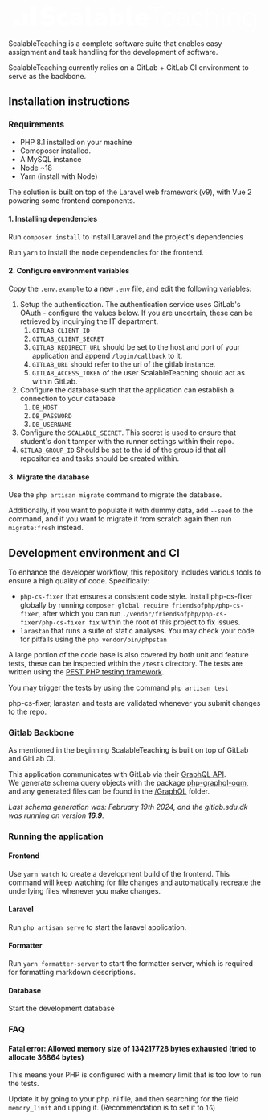 <svg width="100%" height="100%" viewBox="0 0 1179 122" version="1.1" xmlns="http://www.w3.org/2000/svg" xmlns:xlink="http://www.w3.org/1999/xlink" xml:space="preserve" fill="white" style="fill-rule: evenodd; clip-rule: evenodd; stroke-linejoin: round; stroke-miterlimit: 2; height: 50px; margin-top: 4px;"><g transform="matrix(1,0,0,1,-73.9597,-87.9925)"><g transform="matrix(125.644,0,0,125.644,200,178.072)"><path d="M0.32,0.017C0.5,0.017 0.617,-0.077 0.617,-0.214C0.617,-0.337 0.529,-0.415 0.351,-0.436C0.274,-0.445 0.24,-0.459 0.24,-0.501C0.24,-0.54 0.274,-0.565 0.34,-0.565C0.395,-0.565 0.456,-0.55 0.528,-0.517L0.587,-0.662C0.495,-0.703 0.425,-0.717 0.333,-0.717C0.165,-0.717 0.056,-0.629 0.056,-0.493C0.056,-0.371 0.138,-0.304 0.32,-0.286C0.406,-0.277 0.43,-0.251 0.43,-0.213C0.43,-0.167 0.391,-0.144 0.317,-0.144C0.254,-0.144 0.181,-0.166 0.106,-0.212L0.035,-0.061C0.128,-0.003 0.221,0.017 0.32,0.017Z" style="fill-rule: nonzero;"></path></g> <g transform="matrix(125.644,0,0,125.644,280.413,178.072)"><path d="M0.307,0.011C0.375,0.011 0.437,-0.009 0.494,-0.049L0.417,-0.172C0.388,-0.148 0.356,-0.135 0.317,-0.135C0.251,-0.135 0.209,-0.18 0.209,-0.249C0.209,-0.314 0.253,-0.359 0.321,-0.359C0.351,-0.359 0.383,-0.35 0.411,-0.329L0.484,-0.454C0.436,-0.488 0.373,-0.505 0.308,-0.505C0.14,-0.505 0.029,-0.402 0.029,-0.245C0.029,-0.087 0.135,0.011 0.307,0.011Z" style="fill-rule: nonzero;"></path></g> <g transform="matrix(125.644,0,0,125.644,343.486,178.072)"><path d="M0.27,-0.506C0.194,-0.506 0.135,-0.495 0.061,-0.468L0.091,-0.346C0.146,-0.363 0.195,-0.373 0.243,-0.373C0.314,-0.373 0.343,-0.349 0.343,-0.292L0.343,-0.291C0.314,-0.303 0.271,-0.312 0.226,-0.312C0.107,-0.312 0.027,-0.251 0.027,-0.15C0.027,-0.056 0.095,0.009 0.196,0.009C0.279,0.009 0.338,-0.037 0.36,-0.094L0.363,-0.094C0.358,-0.048 0.357,-0.023 0.357,-0L0.524,-0L0.524,-0.31C0.524,-0.445 0.442,-0.506 0.27,-0.506ZM0.26,-0.127C0.227,-0.127 0.207,-0.142 0.207,-0.168C0.207,-0.195 0.227,-0.212 0.265,-0.212C0.291,-0.212 0.322,-0.204 0.345,-0.195C0.338,-0.153 0.306,-0.127 0.26,-0.127Z" style="fill-rule: nonzero;"></path></g> <g transform="matrix(125.644,0,0,125.644,415.983,178.072)"><path d="M0.216,0.012C0.265,0.012 0.324,0.002 0.358,-0.019L0.329,-0.145C0.312,-0.138 0.297,-0.135 0.28,-0.135C0.251,-0.135 0.24,-0.156 0.24,-0.186L0.24,-0.7L0.058,-0.7L0.058,-0.161C0.058,-0.047 0.111,0.012 0.216,0.012Z" style="fill-rule: nonzero;"></path></g> <g transform="matrix(125.644,0,0,125.644,461.34,178.072)"><path d="M0.27,-0.506C0.194,-0.506 0.135,-0.495 0.061,-0.468L0.091,-0.346C0.146,-0.363 0.195,-0.373 0.243,-0.373C0.314,-0.373 0.343,-0.349 0.343,-0.292L0.343,-0.291C0.314,-0.303 0.271,-0.312 0.226,-0.312C0.107,-0.312 0.027,-0.251 0.027,-0.15C0.027,-0.056 0.095,0.009 0.196,0.009C0.279,0.009 0.338,-0.037 0.36,-0.094L0.363,-0.094C0.358,-0.048 0.357,-0.023 0.357,-0L0.524,-0L0.524,-0.31C0.524,-0.445 0.442,-0.506 0.27,-0.506ZM0.26,-0.127C0.227,-0.127 0.207,-0.142 0.207,-0.168C0.207,-0.195 0.227,-0.212 0.265,-0.212C0.291,-0.212 0.322,-0.204 0.345,-0.195C0.338,-0.153 0.306,-0.127 0.26,-0.127Z" style="fill-rule: nonzero;"></path></g> <g transform="matrix(125.644,0,0,125.644,533.837,178.072)"><path d="M0.385,0.011C0.515,0.011 0.613,-0.096 0.613,-0.25C0.613,-0.41 0.519,-0.505 0.396,-0.505C0.319,-0.505 0.256,-0.46 0.223,-0.4L0.22,-0.4C0.239,-0.474 0.242,-0.528 0.242,-0.595L0.242,-0.7L0.058,-0.7L0.058,-0L0.22,-0C0.22,-0.02 0.22,-0.041 0.217,-0.079L0.22,-0.079C0.252,-0.023 0.311,0.011 0.385,0.011ZM0.333,-0.136C0.273,-0.136 0.236,-0.181 0.236,-0.249C0.236,-0.314 0.277,-0.358 0.335,-0.358C0.395,-0.358 0.433,-0.312 0.433,-0.245C0.433,-0.179 0.391,-0.136 0.333,-0.136Z" style="fill-rule: nonzero;"></path></g> <g transform="matrix(125.644,0,0,125.644,614.501,178.072)"><path d="M0.216,0.012C0.265,0.012 0.324,0.002 0.358,-0.019L0.329,-0.145C0.312,-0.138 0.297,-0.135 0.28,-0.135C0.251,-0.135 0.24,-0.156 0.24,-0.186L0.24,-0.7L0.058,-0.7L0.058,-0.161C0.058,-0.047 0.111,0.012 0.216,0.012Z" style="fill-rule: nonzero;"></path></g> <g transform="matrix(125.644,0,0,125.644,659.858,178.072)"><path d="M0.549,-0.27C0.549,-0.42 0.442,-0.505 0.301,-0.505C0.171,-0.505 0.029,-0.426 0.029,-0.245C0.029,-0.066 0.16,0.011 0.311,0.011C0.394,0.011 0.468,-0.016 0.518,-0.062L0.444,-0.165C0.41,-0.139 0.371,-0.124 0.321,-0.124C0.28,-0.124 0.224,-0.147 0.213,-0.199L0.541,-0.199C0.547,-0.223 0.549,-0.248 0.549,-0.27ZM0.297,-0.375C0.34,-0.375 0.382,-0.349 0.376,-0.29L0.211,-0.29C0.214,-0.348 0.253,-0.375 0.297,-0.375Z" style="fill-rule: nonzero;"></path></g> <g transform="matrix(125.644,0,0,125.644,731.852,178.072)"><path d="M0.573,-0.7L0.016,-0.7L0.016,-0.645L0.265,-0.645L0.265,-0L0.324,-0L0.324,-0.645L0.573,-0.645L0.573,-0.7Z" style="fill-rule: nonzero;"></path></g> <g transform="matrix(125.644,0,0,125.644,792.036,178.072)"><path d="M0.529,-0.265C0.529,-0.417 0.435,-0.504 0.294,-0.504C0.151,-0.504 0.049,-0.396 0.049,-0.247C0.049,-0.096 0.15,0.01 0.296,0.01C0.37,0.01 0.449,-0.018 0.502,-0.072L0.471,-0.111C0.425,-0.066 0.356,-0.042 0.297,-0.042C0.19,-0.042 0.114,-0.114 0.106,-0.226L0.527,-0.226C0.528,-0.24 0.529,-0.253 0.529,-0.265ZM0.293,-0.452C0.404,-0.452 0.473,-0.388 0.475,-0.275L0.106,-0.275C0.118,-0.383 0.192,-0.452 0.293,-0.452Z" style="fill-rule: nonzero;"></path></g> <g transform="matrix(125.644,0,0,125.644,863.527,178.072)"><path d="M0.252,-0.501C0.194,-0.501 0.138,-0.488 0.076,-0.46L0.093,-0.413C0.142,-0.435 0.2,-0.45 0.25,-0.45C0.357,-0.45 0.424,-0.407 0.424,-0.313L0.424,-0.265C0.363,-0.296 0.304,-0.308 0.241,-0.308C0.126,-0.308 0.04,-0.251 0.04,-0.149C0.04,-0.049 0.123,0.009 0.23,0.009C0.32,0.009 0.397,-0.038 0.429,-0.108L0.431,-0.108C0.429,-0.073 0.429,-0.038 0.429,-0L0.481,-0L0.481,-0.313C0.481,-0.442 0.39,-0.501 0.252,-0.501ZM0.237,-0.042C0.159,-0.042 0.097,-0.082 0.097,-0.15C0.097,-0.219 0.159,-0.259 0.247,-0.259C0.305,-0.259 0.377,-0.242 0.426,-0.214C0.42,-0.11 0.337,-0.042 0.237,-0.042Z" style="fill-rule: nonzero;"></path></g> <g transform="matrix(125.644,0,0,125.644,933.888,178.072)"><path d="M0.305,0.01C0.371,0.01 0.433,-0.012 0.482,-0.054L0.454,-0.098C0.409,-0.06 0.356,-0.043 0.305,-0.043C0.197,-0.043 0.106,-0.118 0.106,-0.247C0.106,-0.377 0.197,-0.451 0.305,-0.451C0.354,-0.451 0.405,-0.434 0.446,-0.399L0.477,-0.442C0.429,-0.482 0.371,-0.504 0.306,-0.504C0.162,-0.504 0.049,-0.405 0.049,-0.247C0.049,-0.09 0.163,0.01 0.305,0.01Z" style="fill-rule: nonzero;"></path></g> <g transform="matrix(125.644,0,0,125.644,999.223,178.072)"><path d="M0.086,-0L0.143,-0L0.143,-0.271C0.143,-0.371 0.217,-0.449 0.322,-0.449C0.426,-0.449 0.481,-0.387 0.481,-0.28L0.481,-0L0.538,-0L0.538,-0.284C0.538,-0.422 0.463,-0.501 0.33,-0.501C0.242,-0.501 0.169,-0.453 0.141,-0.393L0.139,-0.393C0.142,-0.426 0.143,-0.471 0.143,-0.516L0.143,-0.7L0.086,-0.7L0.086,-0Z" style="fill-rule: nonzero;"></path></g> <g transform="matrix(125.644,0,0,125.644,1076.75,178.072)"><path d="M0.114,-0.601C0.141,-0.601 0.159,-0.62 0.159,-0.646C0.159,-0.671 0.141,-0.69 0.114,-0.69C0.088,-0.69 0.069,-0.671 0.069,-0.646C0.069,-0.62 0.088,-0.601 0.114,-0.601ZM0.086,-0L0.143,-0L0.143,-0.494L0.086,-0.494L0.086,-0Z" style="fill-rule: nonzero;"></path></g> <g transform="matrix(125.644,0,0,125.644,1105.52,178.072)"><path d="M0.086,-0L0.143,-0L0.143,-0.271C0.143,-0.371 0.217,-0.449 0.322,-0.449C0.426,-0.449 0.481,-0.387 0.481,-0.28L0.481,-0L0.538,-0L0.538,-0.284C0.538,-0.422 0.463,-0.501 0.33,-0.501C0.241,-0.501 0.169,-0.457 0.14,-0.391L0.138,-0.391C0.14,-0.428 0.14,-0.461 0.14,-0.494L0.086,-0.494L0.086,-0Z" style="fill-rule: nonzero;"></path></g> <g transform="matrix(125.644,0,0,125.644,1183.04,178.072)"><path d="M0.313,0.25C0.461,0.25 0.553,0.159 0.553,0.011L0.553,-0.494L0.498,-0.494C0.498,-0.438 0.498,-0.418 0.5,-0.38L0.498,-0.38C0.473,-0.451 0.393,-0.503 0.296,-0.503C0.152,-0.503 0.049,-0.397 0.049,-0.247C0.049,-0.098 0.152,0.007 0.297,0.007C0.392,0.007 0.472,-0.043 0.497,-0.111L0.499,-0.111C0.497,-0.071 0.496,-0.044 0.495,0.021C0.494,0.129 0.424,0.197 0.312,0.197C0.241,0.197 0.182,0.182 0.11,0.147L0.088,0.195C0.155,0.232 0.232,0.25 0.313,0.25ZM0.303,-0.046C0.188,-0.046 0.106,-0.129 0.106,-0.248C0.106,-0.367 0.186,-0.45 0.301,-0.45C0.417,-0.45 0.496,-0.369 0.496,-0.249C0.496,-0.126 0.42,-0.046 0.303,-0.046Z" style="fill-rule: nonzero;"></path></g></g> <g transform="matrix(1,0,0,1,-211.614,-178.072)"><g transform="matrix(0.836124,6.15741e-17,-9.22742e-17,-0.499529,34.6784,401.981)"><rect x="211.614" y="268.072" width="35.88" height="60.057"></rect></g> <g transform="matrix(0.836124,2.07526e-17,-3.10995e-17,-0.999057,74.6784,535.89)"><rect x="211.614" y="268.072" width="35.88" height="60.057"></rect></g> <g transform="matrix(0.836124,-2.0069e-17,3.00751e-17,-1.49859,114.678,669.8)"><rect x="211.614" y="268.072" width="35.88" height="60.057"></rect></g></g></svg>

ScalableTeaching is a complete software suite that enables easy assignment and task handling for the development of software.

ScalableTeaching currently relies on a GitLab + GitLab CI environment to serve as the backbone.

## Installation instructions

### Requirements

- PHP 8.1 installed on your machine
- Comoposer installed.
- A MySQL instance
- Node ~18
- Yarn (install with Node)

The solution is built on top of the Laravel web framework (v9), with Vue 2 powering some frontend components.

#### 1. Installing dependencies
Run `composer install` to install Laravel and the project's dependencies

Run `yarn` to install the node dependencies for the frontend.

#### 2. Configure environment variables

Copy the `.env.example` to a new `.env` file, and edit the following variables:

1. Setup the authentication. The authentication service uses GitLab's OAuth - configure the values below. If you are uncertain, these can be retrieved by inquirying the IT department.
    1. `GITLAB_CLIENT_ID`
    2. `GITLAB_CLIENT_SECRET`
    3. `GITLAB_REDIRECT_URL` should be set to the host and port of your application and append `/login/callback` to it.
    4. `GITLAB_URL` should refer to the url of the gitlab instance.
    5. `GITLAB_ACCESS_TOKEN` of the user ScalableTeaching should act as within GitLab.
2. Configure the database such that the application can establish a connection to your database
    1. `DB_HOST`
    2. `DB_PASSWORD`
    3. `DB_USERNAME`
3. Configure the `SCALABLE_SECRET`. This secret is used to ensure that student's don't tamper with the runner settings within their repo.
4. `GITLAB_GROUP_ID` Should be set to the id of the group id that all repositories and tasks should be created within.


#### 3. Migrate the database
Use the `php artisan migrate` command to migrate the database.

Additionally, if you want to populate it with dummy data, add `--seed` to the command, and if you want to migrate it from scratch again then run `migrate:fresh` instead.

## Development environment and CI

To enhance the developer workflow, this repository includes various tools to ensure a high quality of code.
Specifically:
- `php-cs-fixer` that ensures a consistent code style. Install php-cs-fixer globally by running `composer global require friendsofphp/php-cs-fixer`, after which you can run `./vendor/friendsofphp/php-cs-fixer/php-cs-fixer fix` within the root of this project to fix issues.
- `larastan` that runs a suite of static analyses. You may check your code for pitfalls using the `php vendor/bin/phpstan`

A large portion of the code base is also covered by both unit and feature tests, these can be inspected within the `/tests` directory. The tests are written using the [PEST PHP testing framework](https://pestphp.com/).

You may trigger the tests by using the command `php artisan test`

php-cs-fixer, larastan and tests are validated whenever you submit changes to the repo.

### Gitlab Backbone
As mentioned in the beginning ScalableTeaching is built on top of GitLab and GitLab CI.

This application communicates with GitLab via their [GraphQL API](https://docs.gitlab.com/ee/api/graphql/).  
We generate schema query objects with the package [php-graphql-oqm](https://github.com/mghoneimy/php-graphql-oqm), and any generated files can be found in the [/GraphQL](./GraphQL) folder.

_Last schema generation was: February 19th 2024, and the gitlab.sdu.dk was running on version **16.9**._


### Running the application

#### Frontend

Use `yarn watch` to create a development build of the frontend. This command will keep watching for file changes and automatically recreate the underlying files whenever you make changes.

#### Laravel
Run `php artisan serve` to start the laravel application. 

#### Formatter 
Run `yarn formatter-server` to start the formatter server, which is required for formatting markdown descriptions.

#### Database
Start the development database


### FAQ

#### Fatal error: Allowed memory size of 134217728 bytes exhausted (tried to allocate 36864 bytes)
This means your PHP is configured with a memory limit that is too low to run the tests.

Update it by going to your php.ini file, and then searching for the field `memory_limit` and upping it. (Recommendation is to set it to `1G`)
